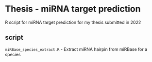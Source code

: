 # Thesis - miRNA target prediction
R script for miRNA target prediction for my thesis submitted in 2022

## script
`miRBase_species_extract.R` - Extract miRNA hairpin from miRBase for a species
